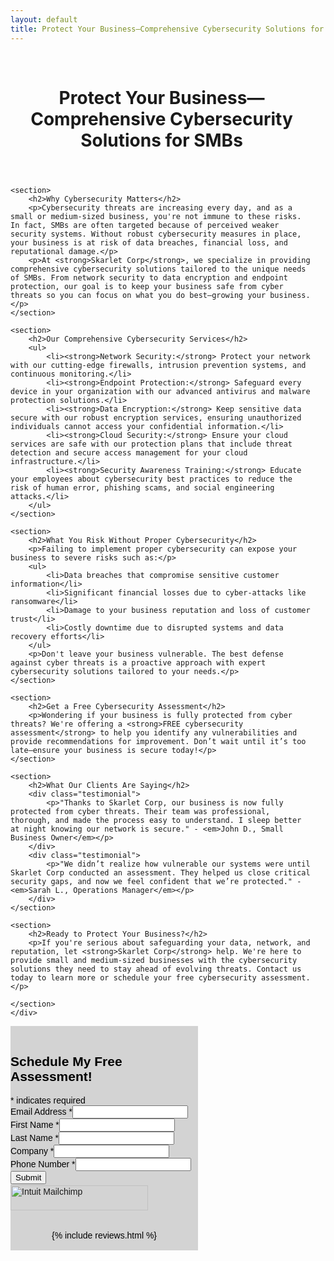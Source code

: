 ```yaml
---
layout: default
title: Protect Your Business—Comprehensive Cybersecurity Solutions for SMBs
---
```


<meta name="description" content="Skarlet Corp. Managed IT and Cyber Security Services in Dixie County Florida">

<br>
<div class="container">
<div style="display: flex; justify-content: space-between;">
    <!-- Left Column: Text Content -->
    <div style="flex: 3; padding-right: 20px; padding-left: 0px;">
     <header>
        <h1>Protect Your Business—Comprehensive Cybersecurity Solutions for SMBs</h1>
    </header>

    <section>
        <h2>Why Cybersecurity Matters</h2>
        <p>Cybersecurity threats are increasing every day, and as a small or medium-sized business, you're not immune to these risks. In fact, SMBs are often targeted because of perceived weaker security systems. Without robust cybersecurity measures in place, your business is at risk of data breaches, financial loss, and reputational damage.</p>
        <p>At <strong>Skarlet Corp</strong>, we specialize in providing comprehensive cybersecurity solutions tailored to the unique needs of SMBs. From network security to data encryption and endpoint protection, our goal is to keep your business safe from cyber threats so you can focus on what you do best—growing your business.</p>
    </section>

    <section>
        <h2>Our Comprehensive Cybersecurity Services</h2>
        <ul>
            <li><strong>Network Security:</strong> Protect your network with our cutting-edge firewalls, intrusion prevention systems, and continuous monitoring.</li>
            <li><strong>Endpoint Protection:</strong> Safeguard every device in your organization with our advanced antivirus and malware protection solutions.</li>
            <li><strong>Data Encryption:</strong> Keep sensitive data secure with our robust encryption services, ensuring unauthorized individuals cannot access your confidential information.</li>
            <li><strong>Cloud Security:</strong> Ensure your cloud services are safe with our protection plans that include threat detection and secure access management for your cloud infrastructure.</li>
            <li><strong>Security Awareness Training:</strong> Educate your employees about cybersecurity best practices to reduce the risk of human error, phishing scams, and social engineering attacks.</li>
        </ul>
    </section>

    <section>
        <h2>What You Risk Without Proper Cybersecurity</h2>
        <p>Failing to implement proper cybersecurity can expose your business to severe risks such as:</p>
        <ul>
            <li>Data breaches that compromise sensitive customer information</li>
            <li>Significant financial losses due to cyber-attacks like ransomware</li>
            <li>Damage to your business reputation and loss of customer trust</li>
            <li>Costly downtime due to disrupted systems and data recovery efforts</li>
        </ul>
        <p>Don't leave your business vulnerable. The best defense against cyber threats is a proactive approach with expert cybersecurity solutions tailored to your needs.</p>
    </section>

    <section>
        <h2>Get a Free Cybersecurity Assessment</h2>
        <p>Wondering if your business is fully protected from cyber threats? We're offering a <strong>FREE cybersecurity assessment</strong> to help you identify any vulnerabilities and provide recommendations for improvement. Don’t wait until it’s too late—ensure your business is secure today!</p>
    </section>

    <section>
        <h2>What Our Clients Are Saying</h2>
        <div class="testimonial">
            <p>"Thanks to Skarlet Corp, our business is now fully protected from cyber threats. Their team was professional, thorough, and made the process easy to understand. I sleep better at night knowing our network is secure." - <em>John D., Small Business Owner</em></p>
        </div>
        <div class="testimonial">
            <p>"We didn’t realize how vulnerable our systems were until Skarlet Corp conducted an assessment. They helped us close critical security gaps, and now we feel confident that we’re protected." - <em>Sarah L., Operations Manager</em></p>
        </div>
    </section>

    <section>
        <h2>Ready to Protect Your Business?</h2>
        <p>If you're serious about safeguarding your data, network, and reputation, let <strong>Skarlet Corp</strong> help. We're here to provide small and medium-sized businesses with the cybersecurity solutions they need to stay ahead of evolving threats. Contact us today to learn more or schedule your free cybersecurity assessment.</p>
		
    </section>
    </div>

<div id="mc_embed_shell">
      <link href="//cdn-images.mailchimp.com/embedcode/classic-061523.css" rel="stylesheet" type="text/css">
  <style type="text/css">
        #mc_embed_signup{background:lightgrey; color:Black; false;clear:left; font:14px Helvetica,Arial,sans-serif; width: 300px;}
        /* Add your own Mailchimp form style overrides in your site stylesheet or in this style block.
           We recommend moving this block and the preceding CSS link to the HEAD of your HTML file. */
</style>
<div id="mc_embed_signup">
    <form action="https://skarlet.us13.list-manage.com/subscribe/post?u=244988b289a2b9a2ca0e8a7a0&amp;id=b0614d89ab&amp;f_id=0043c2e1f0" method="post" id="mc-embedded-subscribe-form" name="mc-embedded-subscribe-form" class="validate" target="_self" novalidate="">
        <div id="mc_embed_signup_scroll"><br><h2>Schedule My Free Assessment!</h2>
            <div class="indicates-required"><span class="asterisk">*</span> indicates required</div>
            <div class="mc-field-group"><label for="mce-EMAIL">Email Address <span class="asterisk">*</span></label><input type="email" name="EMAIL" class="required email" id="mce-EMAIL" required="" value=""></div><div class="mc-field-group"><label for="mce-FNAME">First Name <span class="asterisk">*</span></label><input type="text" name="FNAME" class="required text" id="mce-FNAME" required="" value=""></div><div class="mc-field-group"><label for="mce-LNAME">Last Name <span class="asterisk">*</span></label><input type="text" name="LNAME" class="required text" id="mce-LNAME" required="" value=""></div><div class="mc-field-group"><label for="mce-COMPANY">Company <span class="asterisk">*</span></label><input type="text" name="COMPANY" class="required text" id="mce-COMPANY" required="" value=""></div><div class="mc-field-group"><label for="mce-PHONE">Phone Number <span class="asterisk">*</span></label><input type="text" name="PHONE" class="REQ_CSS" id="mce-PHONE" value=""></div>
<div hidden=""><input type="hidden" name="tags" value="190"></div>
        <div id="mce-responses" class="clear foot">
            <div class="response" id="mce-error-response" style="display: none;"></div>
            <div class="response" id="mce-success-response" style="display: none;"></div>
        </div>
    <div aria-hidden="true" style="position: absolute; left: -5000px;">
        /* real people should not fill this in and expect good things - do not remove this or risk form bot signups */
        <input type="text" name="b_244988b289a2b9a2ca0e8a7a0_b0614d89ab" tabindex="-1" value="">
    </div>
        <div class="optionalParent">
            <div class="clear foot">
                <input type="submit" name="Submit" id="mc-embedded-subscribe" class="button" value="Submit">
                <p style="margin: 0px auto;"><a href="http://eepurl.com/i1WqsU" title="Mailchimp - email marketing made easy and fun"><span style="display: inline-block; background-color: transparent; border-radius: 4px;"><img class="refferal_badge" src="https://digitalasset.intuit.com/render/content/dam/intuit/mc-fe/en_us/images/intuit-mc-rewards-text-dark.svg" alt="Intuit Mailchimp" style="width: 220px; height: 40px; display: flex; padding: 2px 0px; justify-content: center; align-items: center;"></span></a></p>
            </div>
        </div>
    </div>
</form>
<br>
<center>
{% include reviews.html %}
</center>
<br>
</div>
</div>

</div>
</div>
<br>

